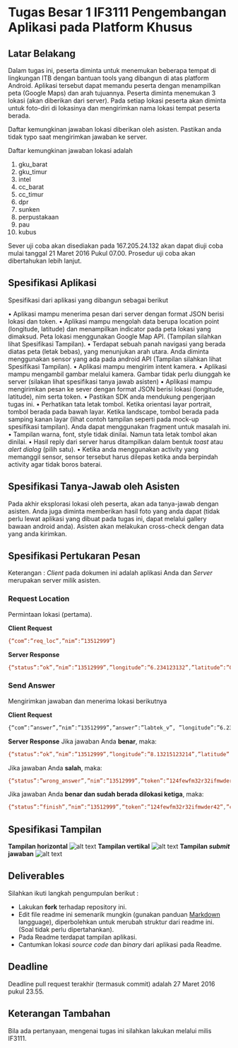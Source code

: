 # Tugas Besar 1 IF3111 Pengembangan Aplikasi pada Platform Khusus

## Latar Belakang

Dalam tugas ini, peserta diminta untuk menemukan beberapa tempat di lingkungan ITB dengan bantuan tools yang dibangun di atas platform Android. Aplikasi tersebut dapat memandu peserta dengan menampilkan peta (Google Maps) dan arah tujuannya. Peserta diminta menemukan 3 lokasi (akan diberikan dari server). Pada setiap lokasi peserta akan diminta untuk foto-diri di lokasinya dan mengirimkan nama lokasi tempat peserta berada. 

Daftar kemungkinan jawaban lokasi diberikan oleh asisten. Pastikan anda tidak typo saat mengirimkan jawaban ke server. 

Daftar kemungkinan jawaban lokasi adalah
1.  gku_barat
2.	gku_timur
3.	intel
4.	cc_barat
5.	cc_timur
6.	dpr
7.	sunken
8.	perpustakaan
9.	pau
10.	kubus

Sever uji coba akan disediakan pada 167.205.24.132 akan dapat diuji coba mulai tanggal 21 Maret 2016 Pukul 07.00.
Prosedur uji coba akan dibertahukan lebih lanjut.

## Spesifikasi Aplikasi

Spesifikasi dari aplikasi yang dibangun sebagai berikut

•	Aplikasi mampu menerima pesan dari server dengan format JSON berisi lokasi dan token.
•	Aplikasi mampu mengolah data berupa location point (longitude, latitude) dan menampilkan indicator pada peta lokasi yang dimaksud. Peta lokasi menggunakan Google Map API. (Tampilan silahkan lihat Spesifikasi Tampilan).
•	Terdapat sebuah panah navigasi yang berada diatas peta (letak bebas), yang menunjukan arah utara. Anda diminta menggunakan sensor yang ada pada android API (Tampilan silahkan lihat Spesifikasi Tampilan).
•	Aplikasi mampu mengirim intent kamera.
•	Aplikasi mampu mengambil gambar melalui kamera. Gambar tidak perlu diunggah ke server (silakan lihat spesifikasi tanya jawab asisten)
•	Aplikasi mampu mengirimkan pesan ke sever dengan format JSON berisi lokasi (longitude, latitude), nim serta token.
•	Pastikan SDK anda mendukung pengerjaan tugas ini.
•	Perhatikan tata letak tombol. Ketika orientasi layar portrait, tombol berada pada bawah layar. Ketika landscape, tombol berada pada samping kanan layar (lihat contoh tampilan seperti pada mock-up spesifikasi tampilan). Anda dapat menggunakan fragment untuk masalah ini.
•	Tampilan warna, font, style tidak dinilai. Namun tata letak tombol akan dinilai.
•	Hasil reply dari server harus ditampilkan dalam bentuk *toast* atau *alert dialog* (pilih satu).
•	Ketika anda menggunakan activity yang memanggil sensor, sensor tersebut harus dilepas ketika anda berpindah activity agar tidak boros baterai.

## Spesifikasi Tanya-Jawab oleh Asisten
Pada akhir eksplorasi lokasi oleh peserta, akan ada tanya-jawab dengan asisten. Anda juga diminta memberikan hasil foto yang anda dapat (tidak perlu lewat aplikasi yang dibuat pada tugas ini, dapat melalui gallery bawaan android anda). Asisten akan melakukan cross-check dengan data yang anda kirimkan.


## Spesifikasi Pertukaran Pesan
Keterangan : *Client* pada dokumen ini adalah aplikasi Anda dan *Server* merupakan server milik asisten.
### Request Location
Permintaan lokasi (pertama).

**Client Request**
```sh
{“com”:”req_loc”,”nim”:”13512999”}
```
**Server Response** 
```sh
{“status”:”ok”,”nim”:”13512999”,”longitude”:”6.234123132”,”latitude”:”0.1234123412”,”token”:”21nu2f2n3rh23diefef23hr23ew”}
```
### Send Answer
Mengirimkan jawaban dan menerima lokasi berikutnya

**Client Request**
```sh
{“com”:”answer”,”nim”:”13512999”,”answer”:”labtek_v”, ”longitude”:”6.234123132”,”latitude”:”0.1234123412”,”token”:”21nu2f2n3rh23diefef23hr23ew”}
```
**Server Response**
Jika jawaban Anda **benar**, maka:
```sh
{“status”:”ok”,”nim”:”13512999”,”longitude”:”8.13215123214”,”latitude”:”9.1234123412”,”token”:”124fewfm32r32ifmwder42”}
```
Jika jawaban Anda **salah**, maka:
```sh
{“status”:”wrong_answer”,”nim”:”13512999”,”token”:”124fewfm32r32ifmwder42”}
```
Jika jawaban Anda **benar dan sudah berada dilokasi ketiga**, maka:
```sh
{“status”:”finish”,”nim”:”13512999”,”token”:”124fewfm32r32ifmwder42”,”check”:1}
```
## Spesifikasi Tampilan
**Tampilan horizontal**
![alt text](http://i.imgur.com/Q1ZhAvb.png)
**Tampilan vertikal**
![alt text](http://i.imgur.com/L7RnXCm.png)
**Tampilan *submit* jawaban**
![alt text](http://i.imgur.com/TlaiEs9.png)
## Deliverables

Silahkan ikuti langkah pengumpulan berikut :

- Lakukan **fork** terhadap repository ini.
- Edit file readme ini semenarik mungkin (gunakan panduan [Markdown] langguage), diperbolehkan untuk merubah struktur dari readme ini. (Soal tidak perlu dipertahankan).
- Pada Readme terdapat tampilan aplikasi.
- Cantumkan lokasi *source code* dan *binary* dari aplikasi pada Readme.

## Deadline
Deadline pull request terakhir (termasuk commit) adalah 27 Maret 2016 pukul 23.55. 


## Keterangan Tambahan
Bila ada pertanyaan, mengenai tugas ini silahkan lakukan melalui milis IF3111.

[Markdown]: <http://dillinger.io/>
